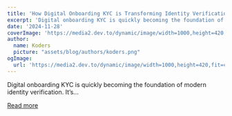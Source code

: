 ```yaml
---
title: 'How Digital Onboarding KYC is Transforming Identity Verification'
excerpt: 'Digital onboarding KYC is quickly becoming the foundation of modern identity verification. It’s...'
date: '2024-11-28'
coverImage: 'https://media2.dev.to/dynamic/image/width=1000,height=420,fit=cover,gravity=auto,format=auto/https%3A%2F%2Fdev-to-uploads.s3.amazonaws.com%2Fuploads%2Farticles%2Fjrtxzl1ykd9ygijutmrb.jpg'
author:
  name: Koders
  picture: "assets/blog/authors/koders.png"
ogImage:
  url: 'https://media2.dev.to/dynamic/image/width=1000,height=420,fit=cover,gravity=auto,format=auto/https%3A%2F%2Fdev-to-uploads.s3.amazonaws.com%2Fuploads%2Farticles%2Fjrtxzl1ykd9ygijutmrb.jpg'
---
```


Digital onboarding KYC is quickly becoming the foundation of modern identity verification. It’s...

[Read more](https://dev.to/faceplugin/how-digital-onboarding-kyc-is-transforming-identity-verification-1ioa)
